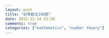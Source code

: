 ```yaml
---
layout: post
title: "初等数论100题"
date: 2012-11-14 23:58
comments: true
categories: ["mathematics", "number theory"]
---
```

